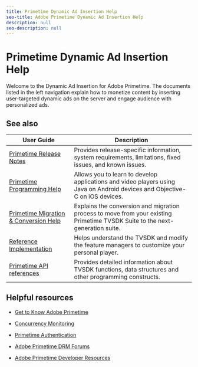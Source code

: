 ```yaml
---
title: Primetime Dynamic Ad Insertion Help
seo-title: Adobe Primetime Dynamic Ad Insertion Help
description: null
seo-description: null
---
```


# Primetime Dynamic Ad Insertion Help

Welcome to the Dynamic Ad Insertion for Adobe Primetime. The documents listed in the left navigation explain how to monetize content by inserting user-targeted dynamic ads on the server and engage audience with personalized ads.

## See also

| User Guide | Description |
|--- |--- |
| [Primetime Release Notes](/help/release-notes/home.md) | Provides release-specific information, system requirements, limitations, fixed issues, and known issues. |
| [Primetime Programming Help](help\programming\home.md)  | Allows you to learn to develop applications and video players using Java on Android devices and Objective-C on iOS devices. |
| [Primetime Migration & Conversion Help](/help/migration-guides/home.md) | Explains the conversion and migration process to move from your existing Primetime TVSDK Suite to the next-generation suite.   |
| [Reference Implementation](/help/android-1.4-reference-implementation/home.md) | Helps understand the TVSDK and modify the feature managers to customize your personal player. |
| [Primetime API references](help\api-references.md) | Provides detailed information about TVSDK functions, data structures and other programming constructs. |

## Helpful resources

* [Get to Know Adobe Primetime](https://www.adobe.com/in/marketing/primetime.html)

* [Concurrency Monitoring](https://tve.helpdocsonline.com/concurrency-monitoring-introduction)

* [Primetime Authentication](https://tve.helpdocsonline.com/home)

* [Adobe Primetime DRM Forums](https://forums.adobe.com/community/adobe_access)

* [Adobe Primetime Developer Resources](https://www.adobe.com/devnet/primetime.html)
